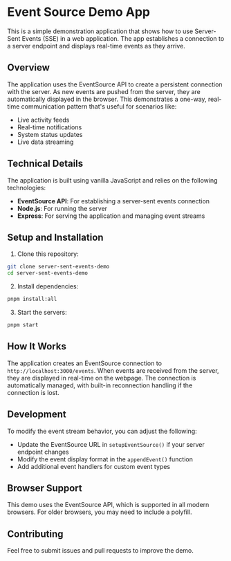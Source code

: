 # Event Source Demo App

This is a simple demonstration application that shows how to use Server-Sent Events (SSE) in a web application. The app establishes a connection to a server endpoint and displays real-time events as they arrive.

## Overview

The application uses the EventSource API to create a persistent connection with the server. As new events are pushed from the server, they are automatically displayed in the browser. This demonstrates a one-way, real-time communication pattern that's useful for scenarios like:

- Live activity feeds
- Real-time notifications
- System status updates
- Live data streaming

## Technical Details

The application is built using vanilla JavaScript and relies on the following technologies:

- **EventSource API**: For establishing a server-sent events connection
- **Node.js**: For running the server
- **Express**: For serving the application and managing event streams

## Setup and Installation

1. Clone this repository:

```bash
git clone server-sent-events-demo
cd server-sent-events-demo
```

2. Install dependencies:

```bash
pnpm install:all
```

3. Start the servers:

```bash
pnpm start
```

## How It Works

The application creates an EventSource connection to `http://localhost:3000/events`. When events are received from the server, they are displayed in real-time on the webpage. The connection is automatically managed, with built-in reconnection handling if the connection is lost.

## Development

To modify the event stream behavior, you can adjust the following:

- Update the EventSource URL in `setupEventSource()` if your server endpoint changes
- Modify the event display format in the `appendEvent()` function
- Add additional event handlers for custom event types

## Browser Support

This demo uses the EventSource API, which is supported in all modern browsers. For older browsers, you may need to include a polyfill.

## Contributing

Feel free to submit issues and pull requests to improve the demo.
